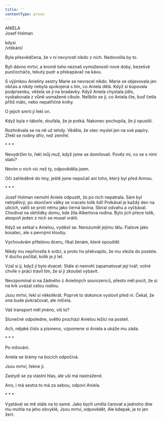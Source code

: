 ```yaml
---
title: ''
contentType: prose
---
```


ANIELA  
Josef Holman

kdysi  
/vtékání/

  

Byla přesvědčena, že v ní nevyrostl nikdo z nich. Nedovolila by to.

Byli dávno mrtví, a kromě toho neznali vymoženosti nové doby; bezešvé punčocháče, tekutý pudr a překapávač na kávu.

S výjimkou Anieliny sestry Marie se nevracel nikdo. Marie se obje­vovala jen občas a nikdy nebyla spokojená s tím, co Aniela dělá. Když si kupovala podprsenku, věšela se jí na bradavky. Když Aniela chystala jídlo, vyskakovala z vůně usmažené cibule. Nelíbilo se jí, co Aniela čte, buď četla příliš málo, nebo nepatřičné knihy.

O jejich smrti jí řekl on.

Když byla v táboře, doufala, že je potká. Nakonec pochopila, že ji opustili.

Rozhněvala se na ně už tehdy. Věděla, že otec myslel jen na své papíry. Zřekl se rodiny dřív, než zemřel.

\* \* \*

  

Nevydržím to, řekl můj muž, když jsme se domilovali. Pověz mi, co se s nimi stalo?

Nevím o nich víc než ty, odpověděla jsem.

Oči zahleděné do tmy, ještě jsme nepočali ani toho, který byl před Annou.

\* \* \*

Josef Holman nemohl Aniele odpustit, že po nich nepátrala. Sám byl netrpělivý; po skončení války se vracelo tolik lidí! Potkával je každý den na ulicích, valili se proti němu jako černá lavina. Sbíral odvahu a vyčkával. Chodíval na obhlídky domu, kde žila Albertova rodina. Bylo jich přece tolik, alespoň jeden z nich se musel vrátit.

Když se setkal s Anielou, vyděsil se. Nerozuměl jejímu tělu. Fialové jako kosatec, ale s pevnými klouby.

Vychovávám přítelovu dceru, říkal ženám, které opouštěl.

Nikdy mu nepřirostla k srdci, a proto ho překvapilo, že mu vlezla do postele. V duchu počítal, kolik je jí let.

Vzal si ji, když jí bylo dvacet. Stále si nemohl zapamatovat její tvář; volné chvíle v práci trávil tím, že si ji zkoušel vybavit.

Nevzpomínal si na žádného z Anieliných sourozenců, přesto měl pocit, že si na krk uvázal celou rodinu.

Jsou mrtví, řekl si několikrát. Poprvé to dokonce vyslovil před ní. Čekal, že ona bude pokračovat, ale mlčela.

Váš transport měl jméno, víš to?

Slunečné odpoledne, světlo prochází Anielou ležící na posteli.

Ach, nějaké číslo a písmeno, vzpomene si Aniela a ukáže mu záda.

\* \* \*

  

Po milování.

Aniela se šrámy na bocích odpočívá.

Jsou mrtví, řekne jí.

Zastydí se za vlastní hlas, ale uši má nastražené.

Ano, i má sestra to má za sebou, odpoví Aniela.

\* \* \*

  

Vyptával se mě stále na to samé. Jako bych uměla čarovat a jednoho dne mu mohla na jeho obvyklé, Jsou mrtví, odpovědět, Ale kdepak, je to jen žert.
